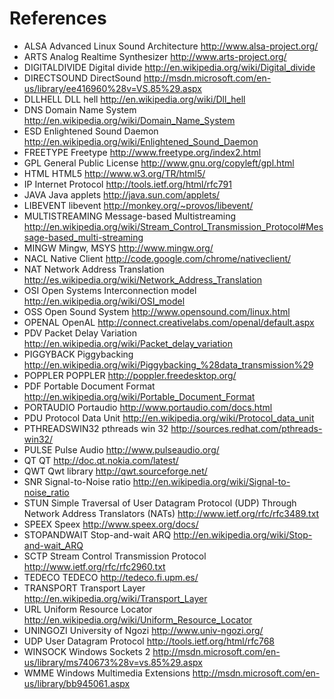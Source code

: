 # References #
  * ALSA              Advanced Linux Sound Architecture       http://www.alsa-project.org/
  * ARTS              Analog Realtime Synthesizer             http://www.arts-project.org/
  * DIGITALDIVIDE     Digital divide                          http://en.wikipedia.org/wiki/Digital_divide
  * DIRECTSOUND       DirectSound                             http://msdn.microsoft.com/en-us/library/ee416960%28v=VS.85%29.aspx
  * DLLHELL           DLL hell                                http://en.wikipedia.org/wiki/Dll_hell
  * DNS               Domain Name System                      http://en.wikipedia.org/wiki/Domain_Name_System
  * ESD               Enlightened Sound Daemon                http://en.wikipedia.org/wiki/Enlightened_Sound_Daemon
  * FREETYPE          Freetype                                http://www.freetype.org/index2.html
  * GPL               General Public License                  http://www.gnu.org/copyleft/gpl.html
  * HTML              HTML5                                   http://www.w3.org/TR/html5/
  * IP                Internet Protocol                       http://tools.ietf.org/html/rfc791
  * JAVA              Java applets                            http://java.sun.com/applets/
  * LIBEVENT          libevent                                http://monkey.org/~provos/libevent/
  * MULTISTREAMING    Message-based Multistreaming            http://en.wikipedia.org/wiki/Stream_Control_Transmission_Protocol#Message-based_multi-streaming
  * MINGW             Mingw, MSYS                             http://www.mingw.org/
  * NACL              Native Client                           http://code.google.com/chrome/nativeclient/
  * NAT               Network Address Translation             http://es.wikipedia.org/wiki/Network_Address_Translation
  * OSI               Open Systems Interconnection model      http://en.wikipedia.org/wiki/OSI_model
  * OSS               Open Sound System                       http://www.opensound.com/linux.html
  * OPENAL            OpenAL                                  http://connect.creativelabs.com/openal/default.aspx
  * PDV               Packet Delay Variation                  http://en.wikipedia.org/wiki/Packet_delay_variation
  * PIGGYBACK         Piggybacking                            http://en.wikipedia.org/wiki/Piggybacking_%28data_transmission%29
  * POPPLER           POPPLER                                 http://poppler.freedesktop.org/
  * PDF               Portable Document Format                http://en.wikipedia.org/wiki/Portable_Document_Format
  * PORTAUDIO         Portaudio                               http://www.portaudio.com/docs.html
  * PDU               Protocol Data Unit                      http://en.wikipedia.org/wiki/Protocol_data_unit
  * PTHREADSWIN32     pthreads win 32                         http://sources.redhat.com/pthreads-win32/
  * PULSE             Pulse Audio                             http://www.pulseaudio.org/
  * QT                QT                                      http://doc.qt.nokia.com/latest/
  * QWT               Qwt library                             http://qwt.sourceforge.net/
  * SNR               Signal-to-Noise ratio                   http://en.wikipedia.org/wiki/Signal-to-noise_ratio
  * STUN Simple Traversal of User Datagram Protocol (UDP) Through Network Address Translators (NATs) http://www.ietf.org/rfc/rfc3489.txt
  * SPEEX             Speex                                   http://www.speex.org/docs/
  * STOPANDWAIT       Stop-and-wait ARQ                       http://en.wikipedia.org/wiki/Stop-and-wait_ARQ
  * SCTP              Stream Control Transmission Protocol    http://www.ietf.org/rfc/rfc2960.txt
  * TEDECO            TEDECO                                  http://tedeco.fi.upm.es/
  * TRANSPORT         Transport Layer                         http://en.wikipedia.org/wiki/Transport_Layer
  * URL               Uniform Resource Locator                http://en.wikipedia.org/wiki/Uniform_Resource_Locator
  * UNINGOZI          University of Ngozi                     http://www.univ-ngozi.org/
  * UDP               User Datagram Protocol                  http://tools.ietf.org/html/rfc768
  * WINSOCK           Windows Sockets 2                       http://msdn.microsoft.com/en-us/library/ms740673%28v=vs.85%29.aspx
  * WMME              Windows Multimedia Extensions           http://msdn.microsoft.com/en-us/library/bb945061.aspx